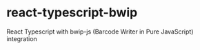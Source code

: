 # react-typescript-bwip
React Typescript with bwip-js (Barcode Writer in Pure JavaScript) integration

